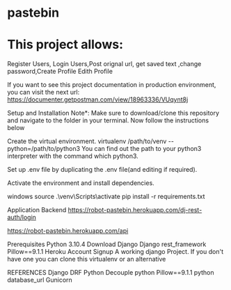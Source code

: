 # pastebin

# This project allows:

Register Users, Login Users,Post orignal url, get saved text ,change password,Create Profile Edith Profile

If you want to see this project documentation in production environment, you can visit the next url: https://documenter.getpostman.com/view/18963336/VUqynt8j

Setup and Installation Note*: Make sure to download/clone this repository and navigate to the folder in your terminal. Now follow the instructions below

Create the virtual environment. virtualenv /path/to/venv --python=/path/to/python3 You can find out the path to your python3 interpreter with the command which python3.

Set up .env file by duplicating the .env file(and editing if required).

Activate the environment and install dependencies.

windows source .\venv\Scripts\activate pip install -r requirements.txt

Application Backend https://robot-pastebin.herokuapp.com/dj-rest-auth/login

https://robot-pastebin.herokuapp.com/api

Prerequisites Python 3.10.4 Download Django Django rest_framework Pillow==9.1.1 Heroku Account Signup A working django Project. If you don't have one you can clone this virtualenv or an alternative

REFERENCES Django DRF Python Decouple python Pillow==9.1.1 python database_url Gunicorn

